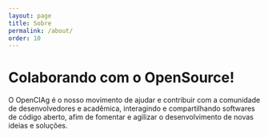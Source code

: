 ```yaml
---
layout: page
title: Sobre
permalink: /about/
order: 10
---
```


# Colaborando com o OpenSource!

O OpenCIAg é o nosso movimento de ajudar e contribuir com a comunidade de desenvolvedores e acadêmica, interagindo e compartilhando softwares de código aberto, afim de fomentar e agilizar o desenvolvimento de novas ideias e soluções.

